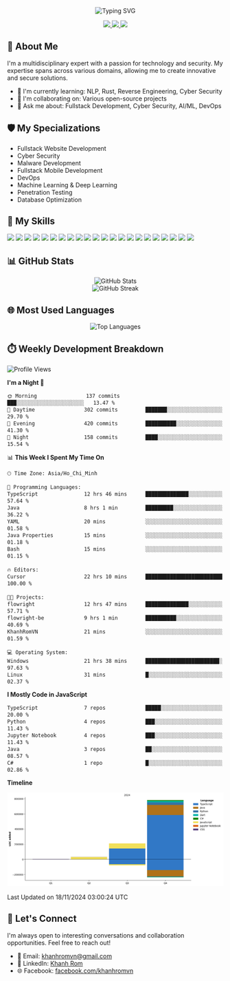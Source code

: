 <div align="center">
  <img src="https://readme-typing-svg.herokuapp.com?size=25&duration=2500&color=8C43EA&vCenter=true&width=450&height=40&lines=Hi+there+%F0%9F%91%8B%F0%9F%8F%BB;I'm+KhanhRomVN;Network+Security+%7C+Fullstack+Dev+%7C+AI%2FML" alt="Typing SVG" />
</div>

<p align="center">
  <a href="https://www.linkedin.com/in/khanh-romvn-247866221">
    <img src="https://img.shields.io/badge/-LinkedIn-0077B5?style=for-the-badge&logo=Linkedin&logoColor=white"/>
  </a>
  <a href="https://www.facebook.com/khanhromvn">
    <img src="https://img.shields.io/badge/-Facebook-1877F2?style=for-the-badge&logo=Facebook&logoColor=white"/>
  </a>
  <a href="mailto:khanhromvn@gmail.com">
    <img src="https://img.shields.io/badge/-Email-D14836?style=for-the-badge&logo=Gmail&logoColor=white"/>
  </a>
</p>

## 🚀 About Me

I'm a multidisciplinary expert with a passion for technology and security. My expertise spans across various domains, allowing me to create innovative and secure solutions.

- 🌱 I'm currently learning: NLP, Rust, Reverse Engineering, Cyber Security
- 👯 I'm collaborating on: Various open-source projects
- 💬 Ask me about: Fullstack Development, Cyber Security, AI/ML, DevOps

## 🛡️ My Specializations

- Fullstack Website Development
- Cyber Security
- Malware Development
- Fullstack Mobile Development
- DevOps
- Machine Learning & Deep Learning
- Penetration Testing
- Database Optimization

## 🌟 My Skills

![](https://img.shields.io/badge/-C++-00599C?style=flat-square&logo=c%2B%2B&logoColor=white)
![](https://img.shields.io/badge/-Assembly-6E4C13?style=flat-square&logo=assemblyscript&logoColor=white)
![](https://img.shields.io/badge/-Python-3776AB?style=flat-square&logo=Python&logoColor=white)
![](https://img.shields.io/badge/-TypeScript-3178C6?style=flat-square&logo=TypeScript&logoColor=white)
![](https://img.shields.io/badge/-Java-007396?style=flat-square&logo=java&logoColor=white)
![](https://img.shields.io/badge/-Linux-FCC624?style=flat-square&logo=linux&logoColor=black)
![](https://img.shields.io/badge/-PostgreSQL-336791?style=flat-square&logo=postgresql&logoColor=white)
![](https://img.shields.io/badge/-MongoDB-47A248?style=flat-square&logo=mongodb&logoColor=white)
![](https://img.shields.io/badge/-SQL%20Server-CC2927?style=flat-square&logo=microsoft-sql-server&logoColor=white)
![](https://img.shields.io/badge/-Redis-DC382D?style=flat-square&logo=redis&logoColor=white)
![](https://img.shields.io/badge/-Elasticsearch-005571?style=flat-square&logo=elasticsearch&logoColor=white)
![](https://img.shields.io/badge/-RabbitMQ-FF6600?style=flat-square&logo=rabbitmq&logoColor=white)
![](https://img.shields.io/badge/-Django-092E20?style=flat-square&logo=django&logoColor=white)
![](https://img.shields.io/badge/-Dart-0175C2?style=flat-square&logo=dart&logoColor=white)
![](https://img.shields.io/badge/-Go-00ADD8?style=flat-square&logo=go&logoColor=white)
![](https://img.shields.io/badge/-Rust-000000?style=flat-square&logo=rust&logoColor=white)
![](https://img.shields.io/badge/-Ruby-CC342D?style=flat-square&logo=ruby&logoColor=white)
![](https://img.shields.io/badge/-PowerShell-5391FE?style=flat-square&logo=powershell&logoColor=white)
![](https://img.shields.io/badge/-Docker-2496ED?style=flat-square&logo=docker&logoColor=white)
![](https://img.shields.io/badge/-GitHub-181717?style=flat-square&logo=github&logoColor=white)
![](https://img.shields.io/badge/-Jupyter-F37626?style=flat-square&logo=jupyter&logoColor=white)
![](https://img.shields.io/badge/-VS%20Code-007ACC?style=flat-square&logo=visual-studio-code&logoColor=white)

## 📊 GitHub Stats

<div align="center">
  <img src="https://github-readme-stats.vercel.app/api?username=KhanhRomVN&count_private=true&show_icons=true&theme=radical" alt="GitHub Stats" />
</div>

<div align="center">
  <img src="https://github-readme-streak-stats.herokuapp.com/?user=KhanhRomVN&theme=radical" alt="GitHub Streak" />
</div>

## 🌐 Most Used Languages

<div align="center">
  <img src="https://github-readme-stats.vercel.app/api/top-langs/?username=KhanhRomVN&layout=compact&theme=radical" alt="Top Languages" />
</div>

## ⏱️ Weekly Development Breakdown

<!--START_SECTION:waka-->
![Profile Views](http://img.shields.io/badge/Profile%20Views-11-blue)

**I'm a Night 🦉** 

```text
🌞 Morning                137 commits         ███░░░░░░░░░░░░░░░░░░░░░░   13.47 % 
🌆 Daytime                302 commits         ███████░░░░░░░░░░░░░░░░░░   29.70 % 
🌃 Evening                420 commits         ██████████░░░░░░░░░░░░░░░   41.30 % 
🌙 Night                  158 commits         ████░░░░░░░░░░░░░░░░░░░░░   15.54 % 
```


📊 **This Week I Spent My Time On** 

```text
🕑︎ Time Zone: Asia/Ho_Chi_Minh

💬 Programming Languages: 
TypeScript               12 hrs 46 mins      ██████████████░░░░░░░░░░░   57.64 % 
Java                     8 hrs 1 min         █████████░░░░░░░░░░░░░░░░   36.22 % 
YAML                     20 mins             ░░░░░░░░░░░░░░░░░░░░░░░░░   01.58 % 
Java Properties          15 mins             ░░░░░░░░░░░░░░░░░░░░░░░░░   01.18 % 
Bash                     15 mins             ░░░░░░░░░░░░░░░░░░░░░░░░░   01.15 % 

🔥 Editors: 
Cursor                   22 hrs 10 mins      █████████████████████████   100.00 % 

🐱‍💻 Projects: 
flowright                12 hrs 47 mins      ██████████████░░░░░░░░░░░   57.71 % 
flowright-be             9 hrs 1 min         ██████████░░░░░░░░░░░░░░░   40.69 % 
KhanhRomVN               21 mins             ░░░░░░░░░░░░░░░░░░░░░░░░░   01.59 % 

💻 Operating System: 
Windows                  21 hrs 38 mins      ████████████████████████░   97.63 % 
Linux                    31 mins             █░░░░░░░░░░░░░░░░░░░░░░░░   02.37 % 
```

**I Mostly Code in JavaScript** 

```text
TypeScript               7 repos             █████░░░░░░░░░░░░░░░░░░░░   20.00 % 
Python                   4 repos             ███░░░░░░░░░░░░░░░░░░░░░░   11.43 % 
Jupyter Notebook         4 repos             ███░░░░░░░░░░░░░░░░░░░░░░   11.43 % 
Java                     3 repos             ██░░░░░░░░░░░░░░░░░░░░░░░   08.57 % 
C#                       1 repo              █░░░░░░░░░░░░░░░░░░░░░░░░   02.86 % 
```



**Timeline**

![Lines of Code chart](https://raw.githubusercontent.com/KhanhRomVN/KhanhRomVN/main/assets/bar_graph.png)


 Last Updated on 18/11/2024 03:00:24 UTC
<!--END_SECTION:waka-->

## 🤝 Let's Connect

I'm always open to interesting conversations and collaboration opportunities. Feel free to reach out!

- 📧 Email: khanhromvn@gmail.com
- 💼 LinkedIn: [Khanh Rom](https://www.linkedin.com/in/khanh-romvn-247866221)
- 🌐 Facebook: [facebook.com/khanhromvn](https://www.facebook.com/khanhromvn)

